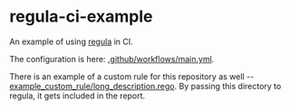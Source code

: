 # regula-ci-example

An example of using [regula] in CI.

The configuration is here:
[.github/workflows/main.yml](.github/workflows/main.yml).

There is an example of a custom rule for this repository as well --
[example\_custom\_rule/long_description.rego](example\_custom\_rule/long_description.rego).
By passing this directory to regula, it gets included in the report.

[regula]: https://github.com/fugue/regula
